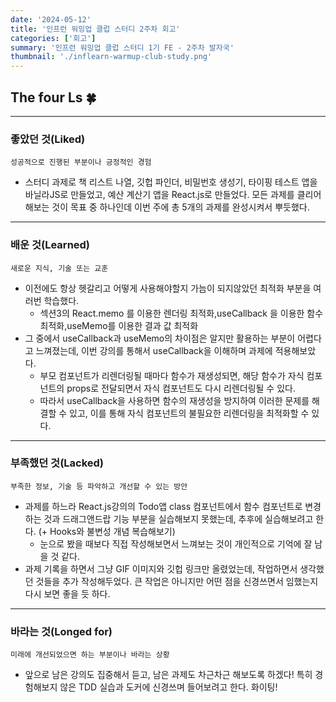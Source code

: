 ```yaml
---
date: '2024-05-12'
title: '인프런 워밍업 클럽 스터디 2주차 회고'
categories: ['회고']
summary: '인프런 워밍업 클럽 스터디 1기 FE - 2주차 발자국'
thumbnail: './inflearn-warmup-club-study.png'
---
```


## The four Ls 🍀

---

### 좋았던 것(Liked)

`성공적으로 진행된 부분이나 긍정적인 경험`

- 스터디 과제로 책 리스트 나열, 깃헙 파인더, 비밀번호 생성기, 타이핑 테스트 앱을 바닐라JS로 만들었고, 예산 계산기 앱을 React.js로 만들었다. 모든 과제를 클리어해보는 것이 목표 중 하나인데 이번 주에 총 5개의 과제를 완성시켜서 뿌듯했다.

---

### 배운 것(Learned)

`새로운 지식, 기술 또는 교훈`

- 이전에도 항상 헷갈리고 어떻게 사용해야할지 가늠이 되지않았던 최적화 부분을 여러번 학습했다.
  - 섹션3의 React.memo 를 이용한 렌더링 최적화,useCallback 을 이용한 함수 최적화,useMemo를 이용한 결과 값 최적화
- 그 중에서 useCallback과 useMemo의 차이점은 알지만 활용하는 부분이 어렵다고 느껴졌는데, 이번 강의를 통해서 useCallback을 이해하며 과제에 적용해보았다.
  - 부모 컴포넌트가 리렌더링될 때마다 함수가 재생성되면, 해당 함수가 자식 컴포넌트의 props로 전달되면서 자식 컴포넌트도 다시 리렌더링될 수 있다.
  - 따라서 useCallback을 사용하면 함수의 재생성을 방지하여 이러한 문제를 해결할 수 있고, 이를 통해 자식 컴포넌트의 불필요한 리렌더링을 최적화할 수 있다.

---

### 부족했던 것(Lacked)

`부족한 정보, 기술 등 파악하고 개선할 수 있는 방안`

- 과제를 하느라 React.js강의의 Todo앱 class 컴포넌트에서 함수 컴포넌트로 변경하는 것과 드래그앤드랍 기능 부분을 실습해보지 못했는데, 추후에 실습해보려고 한다. (+ Hooks와 불변성 개념 복습해보기)
  - 눈으로 봤을 때보다 직접 작성해보면서 느껴보는 것이 개인적으로 기억에 잘 남을 것 같다.
- 과제 기록을 하면서 그냥 GIF 이미지와 깃헙 링크만 올렸었는데, 작업하면서 생각했던 것들을 추가 작성해두었다. 큰 작업은 아니지만 어떤 점을 신경쓰면서 임했는지 다시 보면 좋을 듯 하다.

---

### 바라는 것(Longed for)

`미래에 개선되었으면 하는 부분이나 바라는 상황`

- 앞으로 남은 강의도 집중해서 듣고, 남은 과제도 차근차근 해보도록 하겠다! 특히 경험해보지 않은 TDD 실습과 도커에 신경쓰며 들어보려고 한다. 화이팅!
